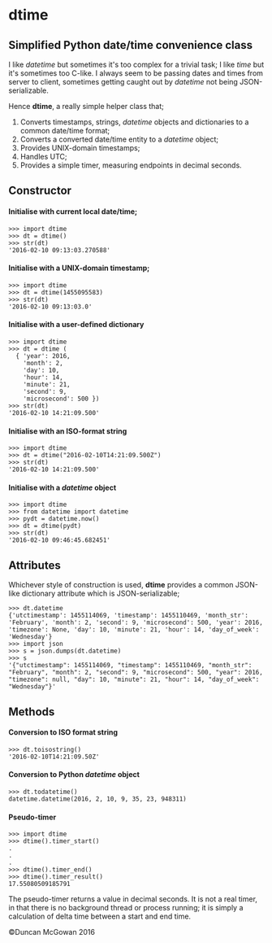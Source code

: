 # dtime

## Simplified Python date/time convenience class

I like *datetime* but sometimes it's too complex for a trivial task; I like *time* but it's sometimes too C-like. I always seem to be passing dates and times from server to client, sometimes getting caught out by *datetime* not being JSON-serializable.

Hence **dtime**, a really simple helper class that;

<ol>
<li>Converts timestamps, strings, <i>datetime</i> objects and dictionaries to a common date/time format;</li>
<li>Converts a converted date/time entity to a <i>datetime</i> object;</li>
<li>Provides UNIX-domain timestamps;</li>
<li>Handles UTC;</li>
<li>Provides a simple timer, measuring endpoints in decimal seconds.</li>
</ol>

## Constructor

#### Initialise with current local date/time;
```
>>> import dtime
>>> dt = dtime()
>>> str(dt)
'2016-02-10 09:13:03.270588'
```

#### Initialise with a UNIX-domain timestamp;

```
>>> import dtime
>>> dt = dtime(1455095583)
>>> str(dt)
'2016-02-10 09:13:03.0'
```

#### Initialise with a user-defined dictionary

```
>>> import dtime
>>> dt = dtime (
  { 'year': 2016,
    'month': 2,
    'day': 10,
    'hour': 14,
    'minute': 21,
    'second': 9,
    'microsecond': 500 })
>>> str(dt)
'2016-02-10 14:21:09.500'
```

#### Initialise with an ISO-format string

```
>>> import dtime
>>> dt = dtime("2016-02-10T14:21:09.500Z")
>>> str(dt)
'2016-02-10 14:21:09.500'
```

#### Initialise with a *datetime* object

```
>>> import dtime
>>> from datetime import datetime
>>> pydt = datetime.now()
>>> dt = dtime(pydt)
>>> str(dt)
'2016-02-10 09:46:45.682451'
```

## Attributes

Whichever style of construction is used, **dtime** provides a common JSON-like dictionary attribute which is JSON-serializable;

```
>>> dt.datetime
{'utctimestamp': 1455114069, 'timestamp': 1455110469, 'month_str': 'February', 'month': 2, 'second': 9, 'microsecond': 500, 'year': 2016, 'timezone': None, 'day': 10, 'minute': 21, 'hour': 14, 'day_of_week': 'Wednesday'}
>>> import json
>>> s = json.dumps(dt.datetime)
>>> s
'{"utctimestamp": 1455114069, "timestamp": 1455110469, "month_str": "February", "month": 2, "second": 9, "microsecond": 500, "year": 2016, "timezone": null, "day": 10, "minute": 21, "hour": 14, "day_of_week": "Wednesday"}'
```

## Methods

#### Conversion to ISO format string

```
>>> dt.toisostring()
'2016-02-10T14:21:09.50Z'
```

#### Conversion to Python *datetime* object

```
>>> dt.todatetime()
datetime.datetime(2016, 2, 10, 9, 35, 23, 948311)
```

#### Pseudo-timer

```
>>> import dtime
>>> dtime().timer_start()
.
.
.
>>> dtime().timer_end()
>>> dtime().timer_result()
17.55080509185791
```

The pseudo-timer returns a value in decimal seconds. It is not a real timer, in that there is no background thread or process running; it is simply a calculation of delta time between a start and end time.

&copy;Duncan McGowan 2016
